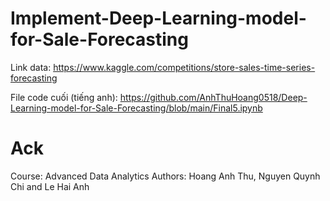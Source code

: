 # Implement-Deep-Learning-model-for-Sale-Forecasting

Link data: https://www.kaggle.com/competitions/store-sales-time-series-forecasting

File code cuối (tiếng anh): https://github.com/AnhThuHoang0518/Deep-Learning-model-for-Sale-Forecasting/blob/main/Final5.ipynb

# Ack
Course: Advanced Data Analytics
Authors: Hoang Anh Thu, Nguyen Quynh Chi and Le Hai Anh
